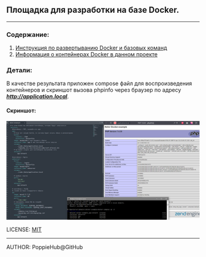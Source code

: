 ## Площадка для разработки на базе Docker.

----

### Содержание:
1. [Инструкция по развертыванию Docker и базовых команд](./readme/dockerCommands.md)
2. [Информация о контейнерах Docker в данном проекте](./readme/infoContainers.md)

### Детали:
В качестве результата приложен compose файл для воспроизведения контейнеров и скриншот вызова phpinfo через браузер по адресу ***http://application.local***.

#### Скриншот:
![](./readme/img/screen.png)


LICENSE: [MIT](./readme/license.md)

---

AUTHOR: PoppieHub@GitHub
